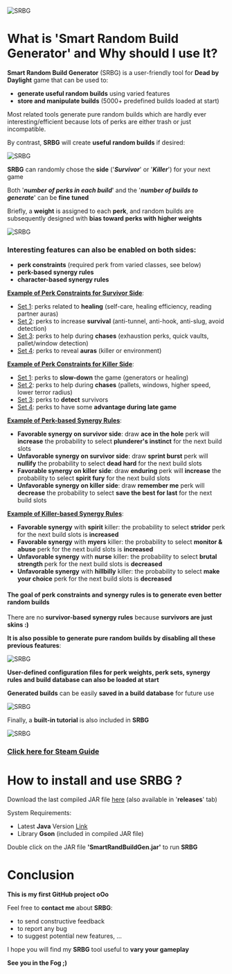 ![SRBG](dbd/data/logo.png)

# What is 'Smart Random Build Generator' and Why should I use It?

**Smart Random Build Generator** (SRBG) is a user-friendly tool for **Dead by Daylight** game that can be used to:
* **generate useful random builds** using varied features
* **store and manipulate builds** (5000+ predefined builds loaded at start)

Most related tools generate pure random builds which are hardly ever interesting/efficient because lots of perks are either trash or just incompatible.


By contrast, **SRBG** will create **useful random builds** if desired:


![SRBG](dbd/data/tuto_build.jpg)

**SRBG** can randomly chose the **side** ('**_Survivor_**' or '**_Killer_**') for your next game

Both '**_number of perks in each build_**' and the '**_number of builds to generate_**' can be **fine tuned**

Briefly, a **weight** is assigned to each **perk**, and random builds are subsequently designed with **bias toward perks with higher weights**


![SRBG](dbd/data/tuto_perks.jpg)


### Interesting features can also be enabled on both sides:
* **perk constraints** (required perk from varied classes, see below)
* **perk-based synergy rules**
* **character-based synergy rules**


<u>**Example of Perk Constraints for Survivor Side**</u>:

* <u>Set 1</u>: perks related to **healing** (self-care, healing efficiency, reading partner auras)
* <u>Set 2</u>: perks to increase **survival** (anti-tunnel, anti-hook, anti-slug, avoid detection)
* <u>Set 3</u>: perks to help during **chases** (exhaustion perks, quick vaults, pallet/window detection)
* <u>Set 4</u>: perks to reveal **auras** (killer or environment)


<u>**Example of Perk Constraints for Killer Side**</u>:

* <u>Set 1</u>: perks to **slow-down** the game (generators or healing)
* <u>Set 2</u>: perks to help during **chases** (pallets, windows, higher speed, lower terror radius)
* <u>Set 3</u>: perks to **detect** survivors
* <u>Set 4</u>: perks to have some **advantage during late game**


<u>**Example of Perk-based Synergy Rules**</u>:

* **Favorable synergy on survivor side**: draw **ace in the hole** perk will **increase** the probability to select **plunderer's instinct** for the next build slots
* **Unfavorable synergy on survivor side**: draw **sprint burst** perk will **nullify** the probability to select **dead hard** for the next build slots
* **Favorable synergy on killer side**: draw **enduring** perk will **increase** the probability to select **spirit fury** for the next build slots
* **Unfavorable synergy on killer side**: draw **remember me** perk will **decrease** the probability to select **save the best for last** for the next build slots


<u>**Example of Killer-based Synergy Rules**</u>:

* **Favorable synergy** with **spirit** killer: the probability to select **stridor** perk for the next build slots is **increased**
* **Favorable synergy** with **myers** killer: the probability to select **monitor & abuse** perk for the next build slots is **increased**
* **Unfavorable synergy** with **nurse** killer: the probability to select **brutal strength** perk for the next build slots is **decreased**
* **Unfavorable synergy** with **hillbilly** killer: the probability to select **make your choice** perk for the next build slots is **decreased**

#### The goal of **perk constraints** and **synergy rules** is to generate even **better random builds**

There are no **survivor-based synergy rules** because **survivors are just skins :)**


**It is also possible to generate pure random builds by disabling all these previous features**:


![SRBG](dbd/data/tuto_build_rand.jpg)

**User-defined configuration files for perk weights, perk sets, synergy rules and build database can also be loaded at start**


**Generated builds** can be easily **saved in a build database** for future use


![SRBG](dbd/data/tuto_db-1.jpg)

Finally, a **built-in tutorial** is also included in **SRBG**

![SRBG](dbd/data/tuto_help.jpg)

### [Click here for Steam Guide](https://steamcommunity.com/sharedfiles/filedetails/?id=1641511649)

# How to install and use SRBG ?

Download the last compiled JAR file [here](https://github.com/GneHeHe/SmartRandomBuildGeneratorDbD/releases/download/1.9/SmartRandBuildGen.jar) (also available in '**releases**' tab)

System Requirements:

* Latest **Java** Version [Link](https://java.com/en/download)
* Library **Gson** (included in compiled JAR file)

Double click on the JAR file **'SmartRandBuildGen.jar'** to run **SRBG**

# Conclusion

**This is my first GitHub project oOo**

Feel free to **contact me** about **SRBG**:
* to send constructive feedback
* to report any bug
* to suggest potential new features, ...

I hope you will find my **SRBG** tool useful to **vary your gameplay**

**See you in the Fog ;)**
